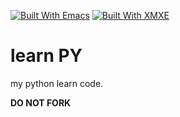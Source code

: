 [![Built With Emacs](https://img.shields.io/badge/Built%20With-Emacs-F596AA.svg)](https://www.gnu.org/software/emacs/)
[![Built With XMXE](https://img.shields.io/badge/Built%20With-XMXE-F596AA.svg)](https://gitee.com/ReimuXMX/XMXE)

# learn PY

my python learn code.

**DO NOT FORK**
